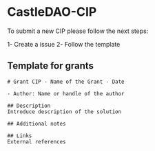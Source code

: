 # CastleDAO-CIP
To submit a new CIP please follow the next steps:

1- Create a issue 
2- Follow the template

## Template for grants

````
# Grant CIP - Name of the Grant - Date

- Author: Name or handle of the author

## Description
Introduce description of the solution

## Additional notes

## Links
External references


````
